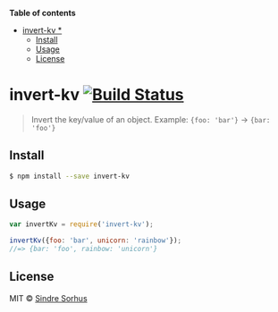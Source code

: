 <!-- START doctoc generated TOC please keep comment here to allow auto update -->
<!-- DON'T EDIT THIS SECTION, INSTEAD RE-RUN doctoc TO UPDATE -->
**Table of contents**

- [invert-kv *](#invert-kv-)
  - [Install](#install)
  - [Usage](#usage)
  - [License](#license)

<!-- END doctoc generated TOC please keep comment here to allow auto update -->

# invert-kv [![Build Status](https://travis-ci.org/sindresorhus/invert-kv.svg?branch=master)](https://travis-ci.org/sindresorhus/invert-kv)

> Invert the key/value of an object. Example: `{foo: 'bar'}` → `{bar: 'foo'}`


## Install

```sh
$ npm install --save invert-kv
```


## Usage

```js
var invertKv = require('invert-kv');

invertKv({foo: 'bar', unicorn: 'rainbow'});
//=> {bar: 'foo', rainbow: 'unicorn'}
```


## License

MIT © [Sindre Sorhus](http://sindresorhus.com)
